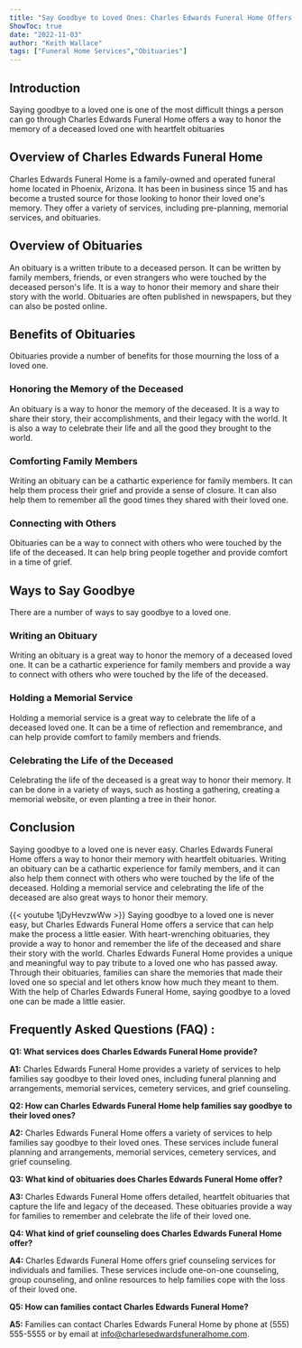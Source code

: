```yaml
---
title: "Say Goodbye to Loved Ones: Charles Edwards Funeral Home Offers Heartbreaking Obituaries"
ShowToc: true 
date: "2022-11-03"
author: "Keith Wallace" 
tags: ["Funeral Home Services","Obituaries"]
---
```

## Introduction 

Saying goodbye to a loved one is one of the most difficult things a person can go through Charles Edwards Funeral Home offers a way to honor the memory of a deceased loved one with heartfelt obituaries 

## Overview of Charles Edwards Funeral Home 

Charles Edwards Funeral Home is a family-owned and operated funeral home located in Phoenix, Arizona. It has been in business since 15 and has become a trusted source for those looking to honor their loved one's memory. They offer a variety of services, including pre-planning, memorial services, and obituaries. 

## Overview of Obituaries 

An obituary is a written tribute to a deceased person. It can be written by family members, friends, or even strangers who were touched by the deceased person's life. It is a way to honor their memory and share their story with the world. Obituaries are often published in newspapers, but they can also be posted online. 

## Benefits of Obituaries 

Obituaries provide a number of benefits for those mourning the loss of a loved one. 

### Honoring the Memory of the Deceased 

An obituary is a way to honor the memory of the deceased. It is a way to share their story, their accomplishments, and their legacy with the world. It is also a way to celebrate their life and all the good they brought to the world. 

### Comforting Family Members 

Writing an obituary can be a cathartic experience for family members. It can help them process their grief and provide a sense of closure. It can also help them to remember all the good times they shared with their loved one. 

### Connecting with Others 

Obituaries can be a way to connect with others who were touched by the life of the deceased. It can help bring people together and provide comfort in a time of grief. 

## Ways to Say Goodbye 

There are a number of ways to say goodbye to a loved one. 

### Writing an Obituary 

Writing an obituary is a great way to honor the memory of a deceased loved one. It can be a cathartic experience for family members and provide a way to connect with others who were touched by the life of the deceased. 

### Holding a Memorial Service 

Holding a memorial service is a great way to celebrate the life of a deceased loved one. It can be a time of reflection and remembrance, and can help provide comfort to family members and friends. 

### Celebrating the Life of the Deceased 

Celebrating the life of the deceased is a great way to honor their memory. It can be done in a variety of ways, such as hosting a gathering, creating a memorial website, or even planting a tree in their honor. 

## Conclusion 

Saying goodbye to a loved one is never easy. Charles Edwards Funeral Home offers a way to honor their memory with heartfelt obituaries. Writing an obituary can be a cathartic experience for family members, and it can also help them connect with others who were touched by the life of the deceased. Holding a memorial service and celebrating the life of the deceased are also great ways to honor their memory.

{{< youtube 1jDyHevzwWw >}} 
Saying goodbye to a loved one is never easy, but Charles Edwards Funeral Home offers a service that can help make the process a little easier. With heart-wrenching obituaries, they provide a way to honor and remember the life of the deceased and share their story with the world. Charles Edwards Funeral Home provides a unique and meaningful way to pay tribute to a loved one who has passed away. Through their obituaries, families can share the memories that made their loved one so special and let others know how much they meant to them. With the help of Charles Edwards Funeral Home, saying goodbye to a loved one can be made a little easier.

## Frequently Asked Questions (FAQ) :
**Q1: What services does Charles Edwards Funeral Home provide?**

**A1:** Charles Edwards Funeral Home provides a variety of services to help families say goodbye to their loved ones, including funeral planning and arrangements, memorial services, cemetery services, and grief counseling.

**Q2: How can Charles Edwards Funeral Home help families say goodbye to their loved ones?**

**A2:** Charles Edwards Funeral Home offers a variety of services to help families say goodbye to their loved ones. These services include funeral planning and arrangements, memorial services, cemetery services, and grief counseling.

**Q3: What kind of obituaries does Charles Edwards Funeral Home offer?**

**A3:** Charles Edwards Funeral Home offers detailed, heartfelt obituaries that capture the life and legacy of the deceased. These obituaries provide a way for families to remember and celebrate the life of their loved one.

**Q4: What kind of grief counseling does Charles Edwards Funeral Home offer?**

**A4:** Charles Edwards Funeral Home offers grief counseling services for individuals and families. These services include one-on-one counseling, group counseling, and online resources to help families cope with the loss of their loved one.

**Q5: How can families contact Charles Edwards Funeral Home?**

**A5:** Families can contact Charles Edwards Funeral Home by phone at (555) 555-5555 or by email at info@charlesedwardsfuneralhome.com.



